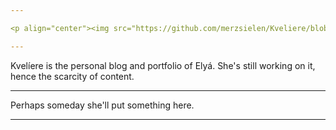 ```yaml
---

<p align="center"><img src="https://github.com/merzsielen/Kveliere/blob/4fcbf5f966319cf543a5e2ee3eab0c83098c4b57/images/kvele.png" alt="Kvelíere" style="width:200px;"></p>

---
```


 Kvelíere is the personal blog and portfolio of Elyá. She's still working on it, hence the scarcity of content.

 ---

 Perhaps someday she'll put something here.

 ---

